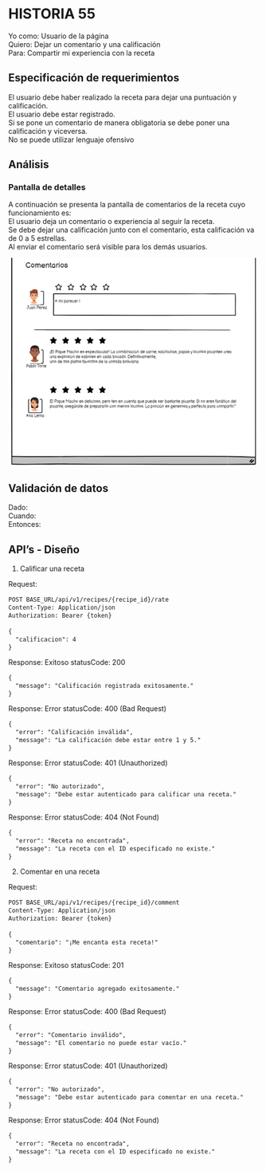 # HISTORIA 55
Yo como: Usuario de la página<br>
Quiero: Dejar un comentario y una calificación<br>
Para: Compartir mi experiencia con la receta<br>

## Especificación de requerimientos
El usuario debe haber realizado la receta para dejar una puntuación y calificación.<br>
El usuario debe estar registrado.<br>
Si se pone un comentario de manera obligatoria se debe poner una calificación y viceversa.<br>
No se puede utilizar lenguaje ofensivo<br>

## Análisis
### Pantalla de detalles
A continuación se presenta la pantalla de comentarios de la receta cuyo funcionamiento es:<br>
El usuario deja un comentario o experiencia al seguir la receta. <br>
Se debe dejar una calificación junto con el comentario, esta calificación va de 0 a 5 estrellas.<br>
Al enviar el comentario será visible para los demás usuarios.<br>

![Alt text](/historias/imagenes/comentarios_receta.png)

## Validación de datos
Dado: <br>
Cuando: <br>
Entonces: <br>

## API’s - Diseño
1. Calificar una receta

Request:
```
POST BASE_URL/api/v1/recipes/{recipe_id}/rate
Content-Type: Application/json
Authorization: Bearer {token}

{
  "calificacion": 4
}
```

Response: Exitoso statusCode: 200
```
{
  "message": "Calificación registrada exitosamente."
}
```

Response: Error statusCode: 400 (Bad Request)
```
{
  "error": "Calificación inválida",
  "message": "La calificación debe estar entre 1 y 5."
}
```

Response: Error statusCode: 401 (Unauthorized)
```
{
  "error": "No autorizado",
  "message": "Debe estar autenticado para calificar una receta."
}
```

Response: Error statusCode: 404 (Not Found)
```
{
  "error": "Receta no encontrada",
  "message": "La receta con el ID especificado no existe."
}
```

2. Comentar en una receta

Request:
```
POST BASE_URL/api/v1/recipes/{recipe_id}/comment
Content-Type: Application/json
Authorization: Bearer {token}

{
  "comentario": "¡Me encanta esta receta!"
}
```

Response: Exitoso statusCode: 201
```
{
  "message": "Comentario agregado exitosamente."
}
```

Response: Error statusCode: 400 (Bad Request)
```
{
  "error": "Comentario inválido",
  "message": "El comentario no puede estar vacío."
}
```

Response: Error statusCode: 401 (Unauthorized)
```
{
  "error": "No autorizado",
  "message": "Debe estar autenticado para comentar en una receta."
}
```

Response: Error statusCode: 404 (Not Found)
```
{
  "error": "Receta no encontrada",
  "message": "La receta con el ID especificado no existe."
}
```
